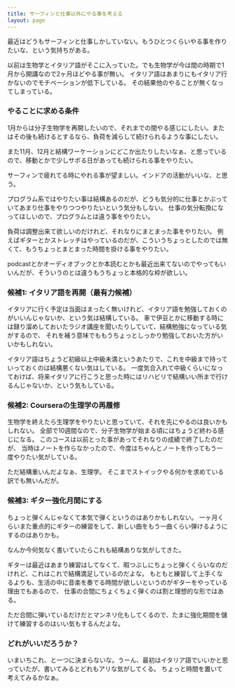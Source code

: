 ```yaml
---
title: サーフィンと仕事以外にやる事を考える
layout: page
---
```

最近はどうもサーフィンと仕事しかしていない。もうひとつくらいやる事を作りたいな、という気持ちがある。

以前は生物学とイタリア語がそこに入っていた。でも生物学が今は間の時期で1月から開講なので2ヶ月ほどやる事が無い。
イタリア語はあまりにもイタリア行かないのでモチベーションが低下している。
その結果他のやることが無くなってしまっている。

### やることに求める条件

1月からは分子生物学を再開したいので、それまでの間やる感じにしたい。またはその後も続けるとするなら、負荷を減らして続けられるような事にしたい。

また11月、12月と結構ワーケーションにどこか出たりしたいなぁ、と思っているので、移動とかで少しサボる日があっても続けられる事をやりたい。

サーフィンで疲れてる時にやれる事が望ましい。インドアの活動がいいな、と思う。

プログラム系ではやりたい事は結構あるのだが、どうも気分的に仕事とかぶっていてあまり仕事をやりつつやりたいという気分もしない。
仕事の気分転換になってほしいので、プログラムとは違う事をやりたい。

負荷は調整出来て欲しいのだけれど、それなりにまとまった事をやりたい。
例えばギターとかストレッチはやっているのだが、こういうちょっとしたのでは無くて、もうちょっとまとまった時間を掛ける事をやりたい。

podcastとかオーディオブックとか本読むとかも最近出来てないのでやってもいいんだが、そういうのとは違うもうちょっと本格的な枠が欲しい。

### 候補1: イタリア語を再開（最有力候補）

イタリアに行く予定は当面はまったく無いけれど、イタリア語を勉強しておくのがいいんじゃないか、という気は結構している。
車で伊豆とかに移動する時には録り溜めしておいたラジオ講座を聞いたりしていて、結構勉強になっている気がするので、
それを補う意味でももうちょっとしっかり勉強しておいた方がいいかもしれない。

イタリア語はちょうど初級以上中級未満というあたりで、これを中級まで持っていっておくのは結構悪くない気はしている。
一度気合入れて中級くらいになっておけば、将来イタリアに行こうと思った時にはリハビリで結構いい所まで行けるんじゃないか、という気もしている。

### 候補2: Courseraの生理学の再履修

生物学を終えたら生理学をやりたいと思っていて、それを先にやるのは良いかもしれない。
全部で10週間なので、分子生物学が始まる頃にはちょうど終わる感じになる。
このコースは以前とった事があってそれなりの成績で終了したのだが、
当時はノートを作らなかったので、今度はちゃんとノートを作ってもう一度やりたい気がしている。

ただ結構重いんだよなぁ、生理学。
そこまでストイックやる何かを求めている訳でも無いんだが。

### 候補3: ギター強化月間にする

ちょっと弾くんじゃなくて本気で弾くというのはありかもしれない。
一ヶ月くらいまた重点的にギターの練習をして、新しい曲をもう一曲くらい弾けるようにするのはありかも。

なんか今何気なく書いていたらこれも結構ありな気がしてきた。

ギターは最近はあまり練習はしてなくて、暇つぶしにちょっと弾くくらいなのだけれど、これはこれで結構満足しているのだよな。
もともと練習して上手くなるよりも、生活の中に音楽を奏でる時間が欲しいというのがギターをやっている理由でもあるので、
仕事の合間にちょくちょく弾くのは割と理想的な形ではある。

ただ合間に弾いているだけだとマンネリ化もしてくるので、たまに強化期間を儲けて練習するのはいい気もするんだよな。

### どれがいいだろうか？

いまいちこれ、と一つに決まらないな。うーん、最初はイタリア語でいいかと思っていたが、書いてみるとどれもアリな気がしてくる。
ちょっと時間を置いて考えてみるかなぁ。